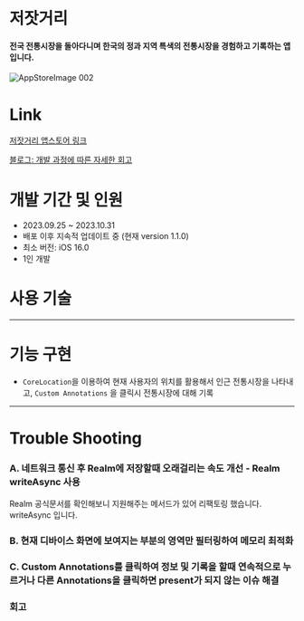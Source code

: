 # 저잣거리
#### 전국 전통시장을 돌아다니며 한국의 정과 지역 특색의 전통시장을 경험하고 기록하는 앱 입니다.
![‎AppStoreImage ‎002](https://github.com/strongyeom/UiKit_Example/assets/101084872/95908401-d935-4c74-a2fe-8cf85e47dd3b)
# Link

[저잣거리 앱스토어 링크](https://apps.apple.com/kr/app/%EC%A0%80%EC%9E%A3%EA%B1%B0%EB%A6%AC/id6470018379)

[블로그: 개발 과정에 따른 자세한 회고](https://yeomir.tistory.com/62)

# 개발 기간 및 인원
- 2023.09.25 ~ 2023.10.31
- 배포 이후 지속적 업데이트 중 (현재 version 1.1.0)
- 최소 버전: iOS 16.0
- 1인 개발

# 사용 기술

------
 
# 기능 구현 
- `CoreLocation`을 이용하여 현재 사용자의 위치를 활용해서 인근 전통시장을 나타내고, `Custom Annotations` 을 클릭시 전통시장에 대해 기록

------

# Trouble Shooting
### A. 네트워크 통신 후 Realm에 저장할때 오래걸리는 속도 개선 - Realm writeAsync 사용

Realm 공식문서를 확인해보니 지원해주는 메서드가 있어 리팩토링 했습니다. writeAsync 입니다.

### B. 현재 디바이스 화면에 보여지는 부분의 영역만 필터링하여 메모리 최적화

### C. Custom Annotations를 클릭하여 정보 및 기록을 할때 연속적으로 누르거나 다른 Annotations을 클릭하면 present가 되지 않는 이슈 해결


### 회고
